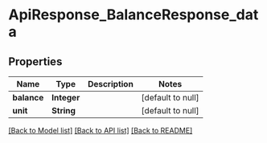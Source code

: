 # ApiResponse_BalanceResponse_data

## Properties

| Name        | Type        | Description | Notes             |
| ----------- | ----------- | ----------- | ----------------- |
| **balance** | **Integer** |             | [default to null] |
| **unit**    | **String**  |             | [default to null] |

[[Back to Model list]](../README.md#documentation-for-models) [[Back to API list]](../README.md#documentation-for-api-endpoints) [[Back to README]](../README.md)
